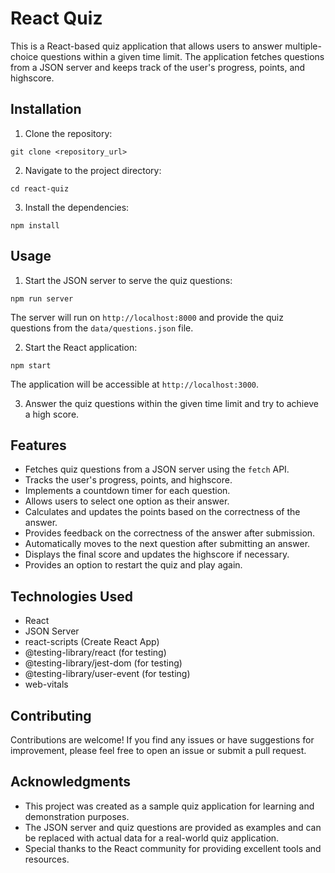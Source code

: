 # React Quiz

This is a React-based quiz application that allows users to answer multiple-choice questions within a given time limit. The application fetches questions from a JSON server and keeps track of the user's progress, points, and highscore.

## Installation

1. Clone the repository:
```
git clone <repository_url>
```

2. Navigate to the project directory:
```
cd react-quiz
```

3. Install the dependencies:
```
npm install
```

## Usage

1. Start the JSON server to serve the quiz questions:
```
npm run server
```
   The server will run on `http://localhost:8000` and provide the quiz questions from the `data/questions.json` file.

2. Start the React application:
```
npm start
```
   The application will be accessible at `http://localhost:3000`.

3. Answer the quiz questions within the given time limit and try to achieve a high score.

## Features

- Fetches quiz questions from a JSON server using the `fetch` API.
- Tracks the user's progress, points, and highscore.
- Implements a countdown timer for each question.
- Allows users to select one option as their answer.
- Calculates and updates the points based on the correctness of the answer.
- Provides feedback on the correctness of the answer after submission.
- Automatically moves to the next question after submitting an answer.
- Displays the final score and updates the highscore if necessary.
- Provides an option to restart the quiz and play again.

## Technologies Used

- React
- JSON Server
- react-scripts (Create React App)
- @testing-library/react (for testing)
- @testing-library/jest-dom (for testing)
- @testing-library/user-event (for testing)
- web-vitals

## Contributing

Contributions are welcome! If you find any issues or have suggestions for improvement, please feel free to open an issue or submit a pull request.


## Acknowledgments

- This project was created as a sample quiz application for learning and demonstration purposes.
- The JSON server and quiz questions are provided as examples and can be replaced with actual data for a real-world quiz application.
- Special thanks to the React community for providing excellent tools and resources.
